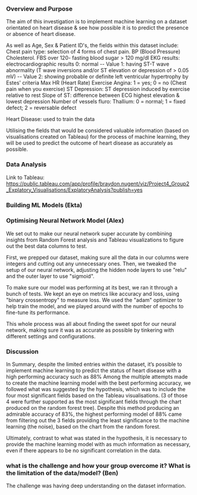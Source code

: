 ### Overview and Purpose 
The aim of this investigation is to implement machine learning on a dataset orientated on heart disease & see how possible it is to predict the presence or absence of heart disease.

As well as Age, Sex & Patient ID's, the fields within this dataset include:
  Chest pain type: selection of 4 forms of chest pain.
  BP (Blood Pressure)
  Cholesterol.
  FBS over 120- fasting blood sugar > 120 mg/dl
  EKG results: electrocardiographic results 0: normal -- Value 1: having ST-T wave abnormality (T wave inversions and/or ST elevation or depression of > 0.05 mV)
  -- Value 2: showing probable or definite left ventricular hypertrophy by Estes' criteria
  Max HR (Heart Rate)
  Exercise Angina: 1 = yes; 0 = no (Chest pain when you exercise)
  ST Depression: ST depression induced by exercise relative to rest
  Slope of ST: difference between ECG highest elevation & lowest depression
  Number of vessels fluro:
  Thallium: 0 = normal; 1 = fixed defect; 2 = reversable defect
  
  Heart Disease: used to train the data

Utilising the fields that would be considered valuable information (based on visualisations created on Tableau) for the process of machine learning, they will be used to predict the outcome of heart disease as accurately as possible.

### Data Analysis
Link to Tableau: https://public.tableau.com/app/profile/braydon.nugent/viz/Project4_Group2_Explatory_Visualisations/ExplatoryAnalysis?publish=yes

### Building ML Models (Ekta)

### Optimising Neural  Network Model (Alex)
We set out to make our neural network super accurate by combining insights from Random Forest analysis and Tableau visualizations to figure out the best data columns to test.

First, we prepped our dataset, making sure all the data in our columns were integers and cutting out any unnecessary ones. Then, we tweaked the setup of our neural network, adjusting the hidden node layers to use "relu" and the outer layer to use "sigmoid".

To make sure our model was performing at its best, we ran it through a bunch of tests. We kept an eye on metrics like accuracy and loss, using "binary crossentropy" to measure loss. We used the "adam" optimizer to help train the model, and we played around with the number of epochs to fine-tune its performance.

This whole process was all about finding the sweet spot for our neural network, making sure it was as accurate as possible by tinkering with different settings and configurations.

### Discussion 
In Summary, despite the limited entries within the dataset, it’s possible to implement machine learning to predict the status of heart disease with a high performing accuracy such as 88%
Among the multiple attempts made to create the machine learning model with the best performing accuracy, we followed what was suggested by the hypothesis, which was to include the four most significant fields based on the Tableau visualisations. (3 of those 4 were further supported as the most significant fields through the chart produced on the random forest tree).
Despite this method producing an admirable accuracy of 83%, the highest performing model of 88% came from filtering out the 3 fields providing the least significance to the machine learning (the noise), based on the chart from the random forest.

Ultimately, contrast to what was stated in the hypothesis, it is necessary to provide the machine learning model with as much information as necessary, even if there appears to be no significant correlation in the data.


### what is the challenge and how your group overcome it? What is the limitation of the data/model? (Ben)
The challenge was having deep understanding on the dataset information. 
